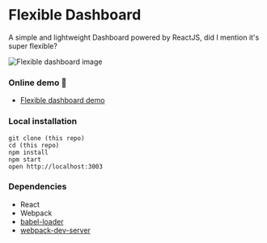 Flexible Dashboard
=====================

A simple and lightweight Dashboard powered by ReactJS, did I mention it's super flexible?

![Flexible dashboard image](https://s3.amazonaws.com/f.cl.ly/items/1y2A0J341l3S1F0b2423/Schermafbeelding%202016-07-01%20om%2011.12.40.png?v=8514cffd)


### Online demo :muscle:
* [Flexible dashboard demo](https://github.com/babel/babel-loader)


### Local installation

```
git clone (this repo)
cd (this repo)
npm install
npm start
open http://localhost:3003
```

### Dependencies

* React
* Webpack
* [babel-loader](https://github.com/babel/babel-loader)
* [webpack-dev-server](https://github.com/webpack/webpack-dev-server)